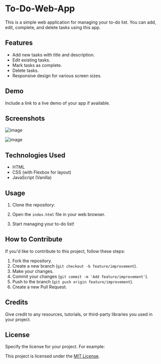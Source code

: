 # To-Do-Web-App

This is a simple web application for managing your to-do list. You can add, edit, complete, and delete tasks using this app.

## Features

- Add new tasks with title and description.
- Edit existing tasks.
- Mark tasks as complete.
- Delete tasks.
- Responsive design for various screen sizes.

## Demo

Include a link to a live demo of your app if available.

## Screenshots
![image](https://github.com/Ganeshneelakantam/To-Do-Web-App/assets/133114368/a371b2d1-0725-4337-8a1c-23ee819284a0)

![image](https://github.com/Ganeshneelakantam/To-Do-Web-App/assets/133114368/7453828b-1121-4538-a0c0-810fdc247f97)


## Technologies Used

- HTML
- CSS (with Flexbox for layout)
- JavaScript (Vanilla)

## Usage

1. Clone the repository:

2. Open the `index.html` file in your web browser.

3. Start managing your to-do list!

## How to Contribute

If you'd like to contribute to this project, follow these steps:

1. Fork the repository.
2. Create a new branch (`git checkout -b feature/improvement`).
3. Make your changes.
4. Commit your changes (`git commit -m 'Add feature/improvement'`).
5. Push to the branch (`git push origin feature/improvement`).
6. Create a new Pull Request.

## Credits

Give credit to any resources, tutorials, or third-party libraries you used in your project.

## License

Specify the license for your project. For example:

This project is licensed under the [MIT License](LICENSE).


